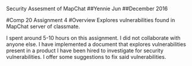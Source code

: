 Security Assesment of MapChat
 ##Yennie Jun
 ##December 2016
 
 #Comp 20 Assignment 4
 #Overview
 Explores vulnerabilities found in MapChat server of classmate. 

I spent around 5-10 hours on this assignment.
I did not collaborate with anyone else.
I have implemented a document that explores vulnerabilities present in a product I have been hired to investigate for security vulnerabilities. I offer some suggestions to fix said vulnerabilities. 
